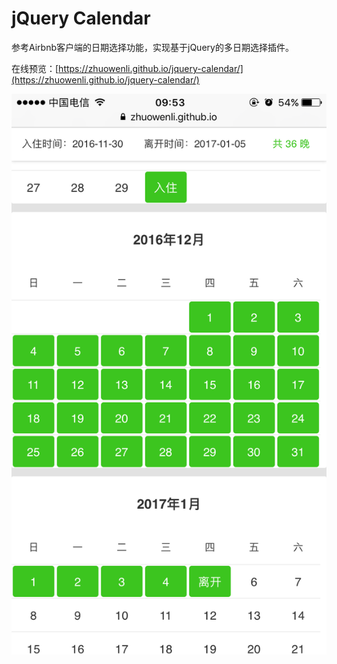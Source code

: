 # jQuery Calendar

参考Airbnb客户端的日期选择功能，实现基于jQuery的多日期选择插件。

在线预览：[https://zhuowenli.github.io/jquery-calendar/](https://zhuowenli.github.io/jquery-calendar/)

![](img/mobile.jpg)

